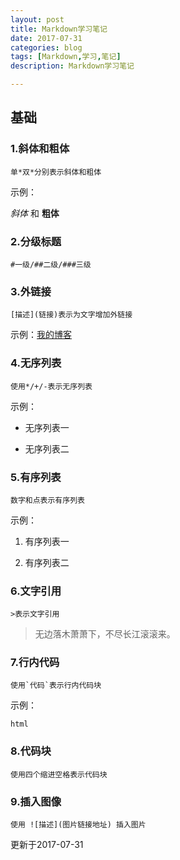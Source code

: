 ```yaml
---
layout: post
title: Markdown学习笔记
date: 2017-07-31
categories: blog
tags: [Markdown,学习,笔记]
description: Markdown学习笔记

---
```

## 基础

### 1.斜体和粗体
    
    单*双*分别表示斜体和粗体

示例：

*斜体* 和 **粗体**

### 2.分级标题
    
    #一级/##二级/###三级

### 3.外链接
    
    [描述](链接)表示为文字增加外链接

示例：[我的博客](http://www.murrddol.com)

### 4.无序列表
    
    使用*/+/-表示无序列表

示例：

- 无序列表一

- 无序列表二

### 5.有序列表
    
    数字和点表示有序列表

示例：

1. 有序列表一

2. 有序列表二

### 6.文字引用
    
    >表示文字引用

>无边落木萧萧下，不尽长江滚滚来。

### 7.行内代码

    使用`代码`表示行内代码块

示例：

`html`

### 8.代码块
    
    使用四个缩进空格表示代码块

### 9.插入图像
    
    使用 ![描述](图片链接地址) 插入图片

更新于2017-07-31
